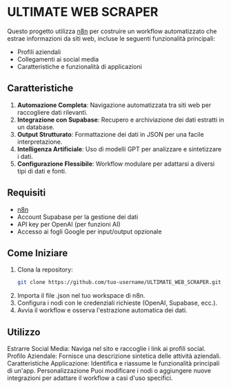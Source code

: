 # ULTIMATE WEB SCRAPER

Questo progetto utilizza [n8n](https://n8n.io/) per costruire un workflow automatizzato che estrae informazioni da siti web, incluse le seguenti funzionalità principali:
- Profili aziendali
- Collegamenti ai social media
- Caratteristiche e funzionalità di applicazioni

## Caratteristiche

1. **Automazione Completa**: Navigazione automatizzata tra siti web per raccogliere dati rilevanti.
2. **Integrazione con Supabase**: Recupero e archiviazione dei dati estratti in un database.
3. **Output Strutturato**: Formattazione dei dati in JSON per una facile interpretazione.
4. **Intelligenza Artificiale**: Uso di modelli GPT per analizzare e sintetizzare i dati.
5. **Configurazione Flessibile**: Workflow modulare per adattarsi a diversi tipi di dati e fonti.

## Requisiti

- [n8n](https://n8n.io/)
- Account Supabase per la gestione dei dati
- API key per OpenAI (per funzioni AI)
- Accesso ai fogli Google per input/output opzionale

## Come Iniziare

1. Clona la repository:
   ```bash
   git clone https://github.com/tuo-username/ULTIMATE_WEB_SCRAPER.git
2. Importa il file .json nel tuo workspace di n8n.
3. Configura i nodi con le credenziali richieste (OpenAI, Supabase, ecc.).
4. Avvia il workflow e osserva l'estrazione automatica dei dati.
   
## Utilizzo
Estrarre Social Media: Naviga nel sito e raccoglie i link ai profili social.
Profilo Aziendale: Fornisce una descrizione sintetica delle attività aziendali.
Caratteristiche Applicazione: Identifica e riassume le funzionalità principali di un'app.
Personalizzazione
Puoi modificare i nodi o aggiungere nuove integrazioni per adattare il workflow a casi d'uso specifici.
